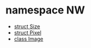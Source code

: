 # namespace NW

- [struct Size](./struct_Size.md)
- [struct Pixel](./struct_Pixel.md)
- [class Image](./class_Image.md)
